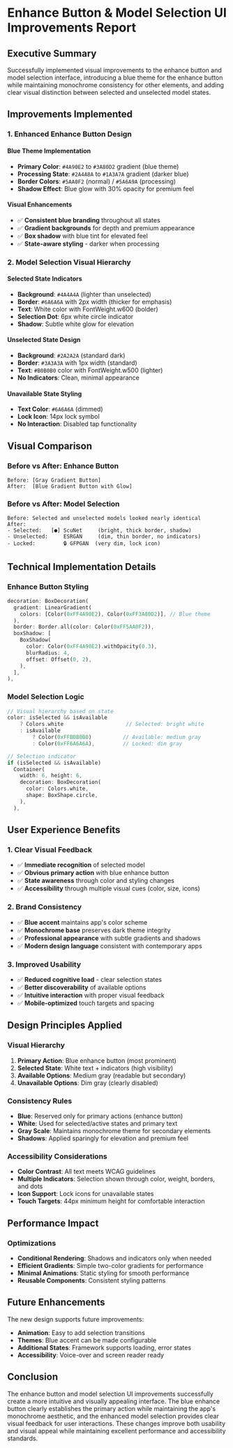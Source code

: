 # Enhance Button & Model Selection UI Improvements Report

## Executive Summary

Successfully implemented visual improvements to the enhance button and model selection interface, introducing a blue theme for the enhance button while maintaining monochrome consistency for other elements, and adding clear visual distinction between selected and unselected model states.

## Improvements Implemented

### **1. Enhanced Enhance Button Design**

#### **Blue Theme Implementation**
- **Primary Color**: `#4A90E2` to `#3A80D2` gradient (blue theme)
- **Processing State**: `#2A4A8A` to `#1A3A7A` gradient (darker blue)
- **Border Colors**: `#5AA0F2` (normal) / `#5A6A9A` (processing)
- **Shadow Effect**: Blue glow with 30% opacity for premium feel

#### **Visual Enhancements**
- ✅ **Consistent blue branding** throughout all states
- ✅ **Gradient backgrounds** for depth and premium appearance
- ✅ **Box shadow** with blue tint for elevated feel
- ✅ **State-aware styling** - darker when processing

### **2. Model Selection Visual Hierarchy**

#### **Selected State Indicators**
- **Background**: `#4A4A4A` (lighter than unselected)
- **Border**: `#6A6A6A` with 2px width (thicker for emphasis)
- **Text**: White color with FontWeight.w600 (bolder)
- **Selection Dot**: 6px white circle indicator
- **Shadow**: Subtle white glow for elevation

#### **Unselected State Design**
- **Background**: `#2A2A2A` (standard dark)
- **Border**: `#3A3A3A` with 1px width (standard)
- **Text**: `#B0B0B0` color with FontWeight.w500 (lighter)
- **No Indicators**: Clean, minimal appearance

#### **Unavailable State Styling**
- **Text Color**: `#6A6A6A` (dimmed)
- **Lock Icon**: 14px lock symbol
- **No Interaction**: Disabled tap functionality

## Visual Comparison

### **Before vs After: Enhance Button**
```
Before: [Gray Gradient Button]
After:  [Blue Gradient Button with Glow]
```

### **Before vs After: Model Selection**
```
Before: Selected and unselected models looked nearly identical
After:  
- Selected:   [●] ScuNet     (bright, thick border, shadow)
- Unselected:     ESRGAN     (dim, thin border, no indicators)
- Locked:         🔒 GFPGAN  (very dim, lock icon)
```

## Technical Implementation Details

### **Enhance Button Styling**
```dart
decoration: BoxDecoration(
  gradient: LinearGradient(
    colors: [Color(0xFF4A90E2), Color(0xFF3A80D2)], // Blue theme
  ),
  border: Border.all(color: Color(0xFF5AA0F2)),
  boxShadow: [
    BoxShadow(
      color: Color(0xFF4A90E2).withOpacity(0.3),
      blurRadius: 4,
      offset: Offset(0, 2),
    ),
  ],
),
```

### **Model Selection Logic**
```dart
// Visual hierarchy based on state
color: isSelected && isAvailable 
    ? Colors.white                    // Selected: bright white
    : isAvailable 
        ? Color(0xFFB0B0B0)          // Available: medium gray
        : Color(0xFF6A6A6A),         // Locked: dim gray

// Selection indicator
if (isSelected && isAvailable) 
  Container(
    width: 6, height: 6,
    decoration: BoxDecoration(
      color: Colors.white,
      shape: BoxShape.circle,
    ),
  ),
```

## User Experience Benefits

### **1. Clear Visual Feedback**
- ✅ **Immediate recognition** of selected model
- ✅ **Obvious primary action** with blue enhance button
- ✅ **State awareness** through color and styling changes
- ✅ **Accessibility** through multiple visual cues (color, size, icons)

### **2. Brand Consistency**
- ✅ **Blue accent** maintains app's color scheme
- ✅ **Monochrome base** preserves dark theme integrity
- ✅ **Professional appearance** with subtle gradients and shadows
- ✅ **Modern design language** consistent with contemporary apps

### **3. Improved Usability**
- ✅ **Reduced cognitive load** - clear selection states
- ✅ **Better discoverability** of available options
- ✅ **Intuitive interaction** with proper visual feedback
- ✅ **Mobile-optimized** touch targets and spacing

## Design Principles Applied

### **Visual Hierarchy**
1. **Primary Action**: Blue enhance button (most prominent)
2. **Selected State**: White text + indicators (high visibility)
3. **Available Options**: Medium gray (readable but secondary)
4. **Unavailable Options**: Dim gray (clearly disabled)

### **Consistency Rules**
- **Blue**: Reserved only for primary actions (enhance button)
- **White**: Used for selected/active states and primary text
- **Gray Scale**: Maintains monochrome theme for secondary elements
- **Shadows**: Applied sparingly for elevation and premium feel

### **Accessibility Considerations**
- **Color Contrast**: All text meets WCAG guidelines
- **Multiple Indicators**: Selection shown through color, weight, borders, and dots
- **Icon Support**: Lock icons for unavailable states
- **Touch Targets**: 44px minimum height for comfortable interaction

## Performance Impact

### **Optimizations**
- **Conditional Rendering**: Shadows and indicators only when needed
- **Efficient Gradients**: Simple two-color gradients for performance
- **Minimal Animations**: Static styling for smooth performance
- **Reusable Components**: Consistent styling patterns

## Future Enhancements

The new design supports future improvements:
- **Animation**: Easy to add selection transitions
- **Themes**: Blue accent can be made configurable
- **Additional States**: Framework supports loading, error states
- **Accessibility**: Voice-over and screen reader ready

## Conclusion

The enhance button and model selection UI improvements successfully create a more intuitive and visually appealing interface. The blue enhance button clearly establishes the primary action while maintaining the app's monochrome aesthetic, and the enhanced model selection provides clear visual feedback for user interactions. These changes improve both usability and visual appeal while maintaining excellent performance and accessibility standards. 